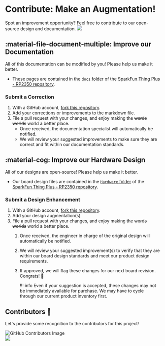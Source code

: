 # Contribute: Make an Augmentation!
Spot an improvement opportunity? Feel free to contribute to our open-source design and documentation. <a href="https://github.com/sparkfun/SparkFun_Thing_Plus_RP2350/pulls" alt="Pull Requests"><img src="https://img.shields.io/github/issues-pr/sparkfun/SparkFun_Thing_Plus_RP2350.svg" /></a>

## :material-file-document-multiple:&nbsp;Improve our Documentation
All of this documentation can be modified by you! Please help us make it better.

* These pages are contained in the [`docs` folder](https://github.com/sparkfun/SparkFun_Thing_Plus_RP2350/tree/main/docs) of the [SparkFun Thing Plus - RP2350 repository](https://github.com/sparkfun/SparkFun_Thing_Plus_RP2350).

<!-- ### :material-source-pull:&nbsp;Submit a Correction -->
### Submit a Correction

1. With a GitHub account, [fork this repository](https://github.com/sparkfun/SparkFun_Thing_Plus_RP2350/fork).
2. Add your corrections or improvements to the markdown file.
3. File a pull request with your changes, and enjoy making the ~~words~~ ~~worlds~~ world a better place.
	* Once received, the documentation specialist will automatically be notified.
	* We will review your suggested improvements to make sure they are correct and fit within our documentation standards.

## :material-cog:&nbsp;Improve our Hardware Design
All of our designs are open-source! Please help us make it better.

* Our board design files are contained in the [`Hardware` folder](https://github.com/sparkfun/SparkFun_Thing_Plus_RP2350/tree/main/Hardware) of the [SparkFun Thing Plus - RP2350 repository](https://github.com/sparkfun/SparkFun_Thing_Plus_RP2350).

<!-- ### :material-source-pull:&nbsp;Submit a Design Enhancement -->
### Submit a Design Enhancement

1. With a GitHub account, [fork this repository](https://github.com/sparkfun/SparkFun_Thing_Plus_RP2350/fork).
2. Add your design augmentation(s)
3. File a pull request with your changes, and enjoy making the ~~words~~ ~~worlds~~ world a better place.
	1. Once received, the engineer in charge of the original design will automatically be notified.
	2. We will review your suggested improvement(s) to verify that they are within our board design standards and meet our product design requirements.
	3. If approved, we will flag these changes for our next board revision. Congrats! 🍻

		!!! info
			Even if your suggestion is accepted, these changes may not be immediately available for purchase. We may have to cycle through our current product inventory first.

## Contributors&nbsp;:clap:
Let's provide some recognition to the contributors for this project!

![GitHub Contributors Image](https://contrib.rocks/image?repo=sparkfun/SparkFun_Thing_Plus_RP2350)
<br>
<a href="https://github.com/sparkfun/SparkFun_Thing_Plus_RP2350/pulls" alt="Pull Requests"><img src="https://img.shields.io/github/contributors/sparkfun/SparkFun_Thing_Plus_RP2350.svg" /></a>